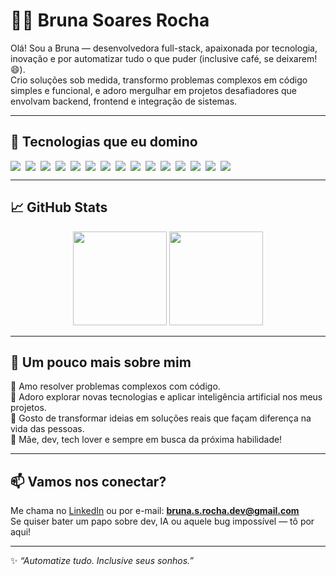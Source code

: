 # 👩‍💻 Bruna Soares Rocha

Olá! Sou a Bruna — desenvolvedora full-stack, apaixonada por tecnologia, inovação e por automatizar tudo o que puder (inclusive café, se deixarem! 😄).  
Crio soluções sob medida, transformo problemas complexos em código simples e funcional, e adoro mergulhar em projetos desafiadores que envolvam backend, frontend e integração de sistemas.

---

## 🚀 Tecnologias que eu domino

<div style="display: flex; flex-wrap: wrap; gap: 8px">
  <img src="https://img.shields.io/badge/PHP-777BB4?style=for-the-badge&logo=php&logoColor=white"/>
  <img src="https://img.shields.io/badge/Laravel-E74430?style=for-the-badge&logo=laravel&logoColor=white"/>
  <img src="https://img.shields.io/badge/Python-3776AB?style=for-the-badge&logo=python&logoColor=white"/>
  <img src="https://img.shields.io/badge/Django-092E20?style=for-the-badge&logo=django&logoColor=white"/>
  <img src="https://img.shields.io/badge/JavaScript-F7DF1E?style=for-the-badge&logo=javascript&logoColor=black"/>
  <img src="https://img.shields.io/badge/React-61DAFB?style=for-the-badge&logo=react&logoColor=black"/>
  <img src="https://img.shields.io/badge/Vue.js-4FC08D?style=for-the-badge&logo=vue.js&logoColor=white"/>
  <img src="https://img.shields.io/badge/PostgreSQL-316192?style=for-the-badge&logo=postgresql&logoColor=white"/>
  <img src="https://img.shields.io/badge/MySQL-005C84?style=for-the-badge&logo=mysql&logoColor=white"/>
  <img src="https://img.shields.io/badge/Linux-FCC624?style=for-the-badge&logo=linux&logoColor=black"/>
  <img src="https://img.shields.io/badge/Git-F05032?style=for-the-badge&logo=git&logoColor=white"/>
  <img src="https://img.shields.io/badge/N8N-ff6c37?style=for-the-badge&logo=n8n&logoColor=white"/>
  <img src="https://img.shields.io/badge/Rasa-5B3E90?style=for-the-badge&logo=rasa&logoColor=white"/>
  <img src="https://img.shields.io/badge/Docker-2496ED?style=for-the-badge&logo=docker&logoColor=white"/>
  <img src="https://img.shields.io/badge/Cordova-E8E8E8?style=for-the-badge&logo=apachecordova&logoColor=black"/>
</div>

---

## 📈 GitHub Stats

<div align="center">
  <img height="150em" src="https://github-readme-stats.vercel.app/api?username=brunasoaresrocha&show_icons=true&theme=radical&include_all_commits=true&count_private=true"/>
  <img height="150em" src="https://github-readme-stats.vercel.app/api/top-langs/?username=brunasoaresrocha&layout=compact&langs_count=7&theme=radical"/>
</div>

---

## 💬 Um pouco mais sobre mim

🔹 Amo resolver problemas complexos com código.  
🔹 Adoro explorar novas tecnologias e aplicar inteligência artificial nos meus projetos.  
🔹 Gosto de transformar ideias em soluções reais que façam diferença na vida das pessoas.  
🔹 Mãe, dev, tech lover e sempre em busca da próxima habilidade!

---

## 📫 Vamos nos conectar?

Me chama no [LinkedIn](https://www.linkedin.com/in/brunasoaresrocha) ou por e-mail: **bruna.s.rocha.dev@gmail.com**  
Se quiser bater um papo sobre dev, IA ou aquele bug impossível — tô por aqui!

---
✨ _“Automatize tudo. Inclusive seus sonhos.”_
